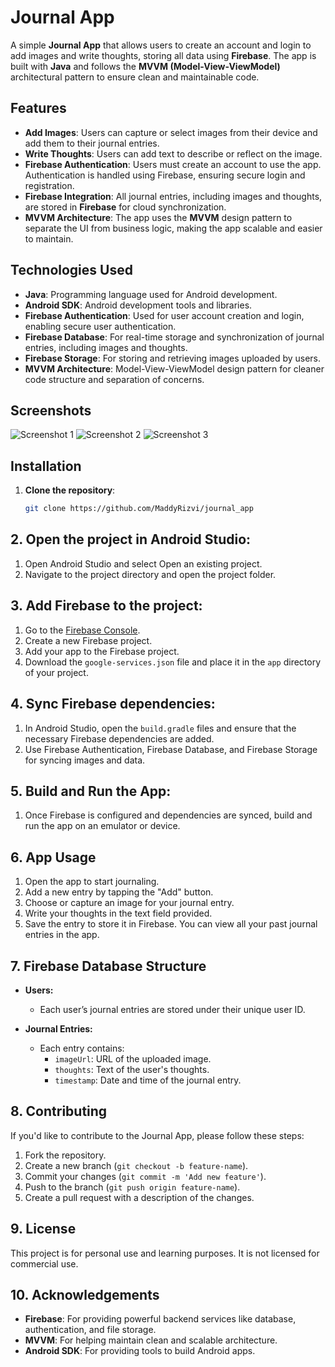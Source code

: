 # Journal App

A simple **Journal App** that allows users to create an account and login to add images and write thoughts, storing all data using **Firebase**. The app is built with **Java** and follows the **MVVM (Model-View-ViewModel)** architectural pattern to ensure clean and maintainable code.

## Features

- **Add Images**: Users can capture or select images from their device and add them to their journal entries.
- **Write Thoughts**: Users can add text to describe or reflect on the image.
- **Firebase Authentication**: Users must create an account to use the app. Authentication is handled using Firebase, ensuring secure login and registration.
- **Firebase Integration**: All journal entries, including images and thoughts, are stored in **Firebase** for cloud synchronization.
- **MVVM Architecture**: The app uses the **MVVM** design pattern to separate the UI from business logic, making the app scalable and easier to maintain.

## Technologies Used

- **Java**: Programming language used for Android development.
- **Android SDK**: Android development tools and libraries.
- **Firebase Authentication**: Used for user account creation and login, enabling secure user authentication.
- **Firebase Database**: For real-time storage and synchronization of journal entries, including images and thoughts.
- **Firebase Storage**: For storing and retrieving images uploaded by users.
- **MVVM Architecture**: Model-View-ViewModel design pattern for cleaner code structure and separation of concerns.

## Screenshots


![Screenshot 1](https://github.com/MaddyRizvi/journal_app/blob/main/assets/login.png)
![Screenshot 2](https://github.com/MaddyRizvi/journal_app/blob/main/assets/loginscreen.png)
![Screenshot 3](https://github.com/MaddyRizvi/journal_app/blob/main/assets/add.png)

## Installation

1. **Clone the repository**:
   ```bash
   git clone https://github.com/MaddyRizvi/journal_app

## 2. Open the project in Android Studio:

1. Open Android Studio and select Open an existing project.
2. Navigate to the project directory and open the project folder.

## 3. Add Firebase to the project:

1. Go to the [Firebase Console](https://console.firebase.google.com/).
2. Create a new Firebase project.
3. Add your app to the Firebase project.
4. Download the `google-services.json` file and place it in the `app` directory of your project.

## 4. Sync Firebase dependencies:

1. In Android Studio, open the `build.gradle` files and ensure that the necessary Firebase dependencies are added.
2. Use Firebase Authentication, Firebase Database, and Firebase Storage for syncing images and data.

## 5. Build and Run the App:

1. Once Firebase is configured and dependencies are synced, build and run the app on an emulator or device.

## 6. App Usage

1. Open the app to start journaling.
2. Add a new entry by tapping the "Add" button.
3. Choose or capture an image for your journal entry.
4. Write your thoughts in the text field provided.
5. Save the entry to store it in Firebase. You can view all your past journal entries in the app.

## 7. Firebase Database Structure

- **Users:**
  - Each user’s journal entries are stored under their unique user ID.
  
- **Journal Entries:**
  - Each entry contains:
    - `imageUrl`: URL of the uploaded image.
    - `thoughts`: Text of the user's thoughts.
    - `timestamp`: Date and time of the journal entry.

## 8. Contributing

If you'd like to contribute to the Journal App, please follow these steps:

1. Fork the repository.
2. Create a new branch (`git checkout -b feature-name`).
3. Commit your changes (`git commit -m 'Add new feature'`).
4. Push to the branch (`git push origin feature-name`).
5. Create a pull request with a description of the changes.

## 9. License

This project is for personal use and learning purposes. It is not licensed for commercial use.

## 10. Acknowledgements

- **Firebase**: For providing powerful backend services like database, authentication, and file storage.
- **MVVM**: For helping maintain clean and scalable architecture.
- **Android SDK**: For providing tools to build Android apps.

